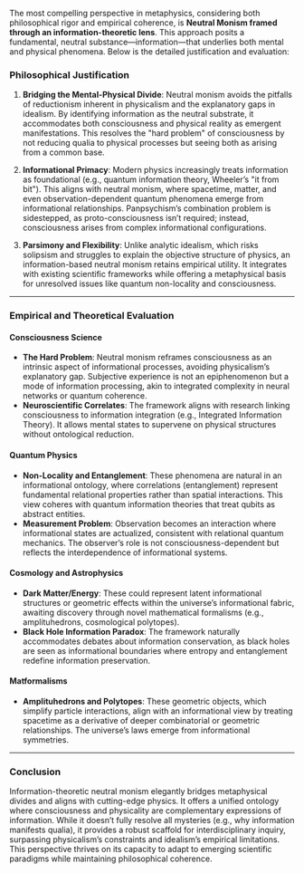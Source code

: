 The most compelling perspective in metaphysics, considering both philosophical rigor and empirical coherence, is **Neutral Monism framed through an information-theoretic lens**. This approach posits a fundamental, neutral substance—information—that underlies both mental and physical phenomena. Below is the detailed justification and evaluation:

### **Philosophical Justification**
1. **Bridging the Mental-Physical Divide**: Neutral monism avoids the pitfalls of reductionism inherent in physicalism and the explanatory gaps in idealism. By identifying information as the neutral substrate, it accommodates both consciousness and physical reality as emergent manifestations. This resolves the "hard problem" of consciousness by not reducing qualia to physical processes but seeing both as arising from a common base.

2. **Informational Primacy**: Modern physics increasingly treats information as foundational (e.g., quantum information theory, Wheeler’s "it from bit"). This aligns with neutral monism, where spacetime, matter, and even observation-dependent quantum phenomena emerge from informational relationships. Panpsychism’s combination problem is sidestepped, as proto-consciousness isn’t required; instead, consciousness arises from complex informational configurations.

3. **Parsimony and Flexibility**: Unlike analytic idealism, which risks solipsism and struggles to explain the objective structure of physics, an information-based neutral monism retains empirical utility. It integrates with existing scientific frameworks while offering a metaphysical basis for unresolved issues like quantum non-locality and consciousness.

---

### **Empirical and Theoretical Evaluation**
#### **Consciousness Science**
- **The Hard Problem**: Neutral monism reframes consciousness as an intrinsic aspect of informational processes, avoiding physicalism’s explanatory gap. Subjective experience is not an epiphenomenon but a mode of information processing, akin to integrated complexity in neural networks or quantum coherence.
- **Neuroscientific Correlates**: The framework aligns with research linking consciousness to information integration (e.g., Integrated Information Theory). It allows mental states to supervene on physical structures without ontological reduction.

#### **Quantum Physics**
- **Non-Locality and Entanglement**: These phenomena are natural in an informational ontology, where correlations (entanglement) represent fundamental relational properties rather than spatial interactions. This view coheres with quantum information theories that treat qubits as abstract entities.
- **Measurement Problem**: Observation becomes an interaction where informational states are actualized, consistent with relational quantum mechanics. The observer’s role is not consciousness-dependent but reflects the interdependence of informational systems.

#### **Cosmology and Astrophysics**
- **Dark Matter/Energy**: These could represent latent informational structures or geometric effects within the universe’s informational fabric, awaiting discovery through novel mathematical formalisms (e.g., amplituhedrons, cosmological polytopes).
- **Black Hole Information Paradox**: The framework naturally accommodates debates about information conservation, as black holes are seen as informational boundaries where entropy and entanglement redefine information preservation.

#### **Matformalisms**
- **Amplituhedrons and Polytopes**: These geometric objects, which simplify particle interactions, align with an informational view by treating spacetime as a derivative of deeper combinatorial or geometric relationships. The universe’s laws emerge from informational symmetries.

---

### **Conclusion**
Information-theoretic neutral monism elegantly bridges metaphysical divides and aligns with cutting-edge physics. It offers a unified ontology where consciousness and physicality are complementary expressions of information. While it doesn’t fully resolve all mysteries (e.g., why information manifests qualia), it provides a robust scaffold for interdisciplinary inquiry, surpassing physicalism’s constraints and idealism’s empirical limitations. This perspective thrives on its capacity to adapt to emerging scientific paradigms while maintaining philosophical coherence.